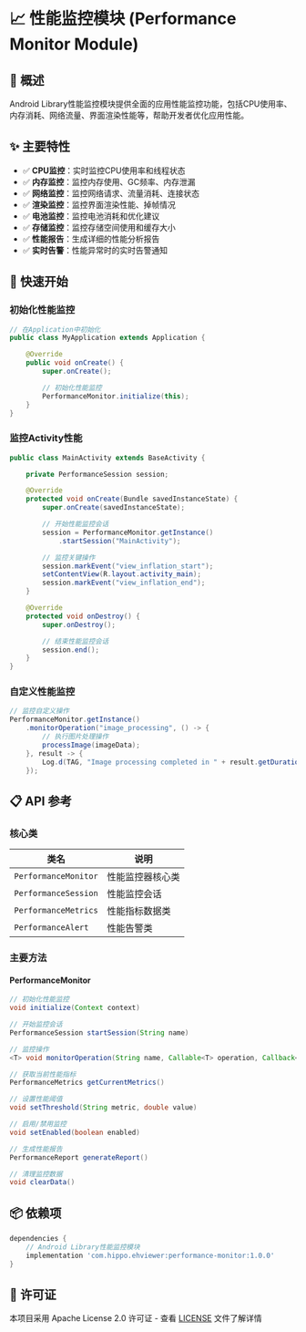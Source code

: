 # 📈 性能监控模块 (Performance Monitor Module)

## 🎯 概述

Android Library性能监控模块提供全面的应用性能监控功能，包括CPU使用率、内存消耗、网络流量、界面渲染性能等，帮助开发者优化应用性能。

## ✨ 主要特性

- ✅ **CPU监控**：实时监控CPU使用率和线程状态
- ✅ **内存监控**：监控内存使用、GC频率、内存泄漏
- ✅ **网络监控**：监控网络请求、流量消耗、连接状态
- ✅ **渲染监控**：监控界面渲染性能、掉帧情况
- ✅ **电池监控**：监控电池消耗和优化建议
- ✅ **存储监控**：监控存储空间使用和缓存大小
- ✅ **性能报告**：生成详细的性能分析报告
- ✅ **实时告警**：性能异常时的实时告警通知

## 🚀 快速开始

### 初始化性能监控

```java
// 在Application中初始化
public class MyApplication extends Application {

    @Override
    public void onCreate() {
        super.onCreate();

        // 初始化性能监控
        PerformanceMonitor.initialize(this);
    }
}
```

### 监控Activity性能

```java
public class MainActivity extends BaseActivity {

    private PerformanceSession session;

    @Override
    protected void onCreate(Bundle savedInstanceState) {
        super.onCreate(savedInstanceState);

        // 开始性能监控会话
        session = PerformanceMonitor.getInstance()
            .startSession("MainActivity");

        // 监控关键操作
        session.markEvent("view_inflation_start");
        setContentView(R.layout.activity_main);
        session.markEvent("view_inflation_end");
    }

    @Override
    protected void onDestroy() {
        super.onDestroy();

        // 结束性能监控会话
        session.end();
    }
}
```

### 自定义性能监控

```java
// 监控自定义操作
PerformanceMonitor.getInstance()
    .monitorOperation("image_processing", () -> {
        // 执行图片处理操作
        processImage(imageData);
    }, result -> {
        Log.d(TAG, "Image processing completed in " + result.getDuration() + "ms");
    });
```

## 📋 API 参考

### 核心类

| 类名 | 说明 |
|------|------|
| `PerformanceMonitor` | 性能监控器核心类 |
| `PerformanceSession` | 性能监控会话 |
| `PerformanceMetrics` | 性能指标数据类 |
| `PerformanceAlert` | 性能告警类 |

### 主要方法

#### PerformanceMonitor

```java
// 初始化性能监控
void initialize(Context context)

// 开始监控会话
PerformanceSession startSession(String name)

// 监控操作
<T> void monitorOperation(String name, Callable<T> operation, Callback<T> callback)

// 获取当前性能指标
PerformanceMetrics getCurrentMetrics()

// 设置性能阈值
void setThreshold(String metric, double value)

// 启用/禁用监控
void setEnabled(boolean enabled)

// 生成性能报告
PerformanceReport generateReport()

// 清理监控数据
void clearData()
```

## 📦 依赖项

```gradle
dependencies {
    // Android Library性能监控模块
    implementation 'com.hippo.ehviewer:performance-monitor:1.0.0'
}
```

## 📄 许可证

本项目采用 Apache License 2.0 许可证 - 查看 [LICENSE](../LICENSE) 文件了解详情

